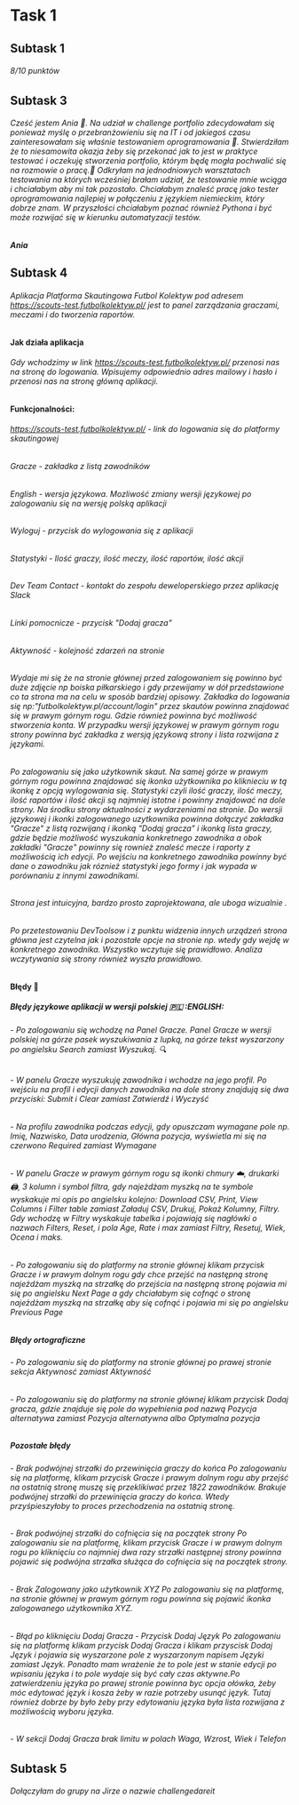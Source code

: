 # Task 1
## Subtask 1
###### 8/10 punktów
## Subtask 3
###### Cześć jestem Ania :slightly_smiling_face:. Na udział w  challenge portfolio zdecydowałam się ponieważ myślę o przebranżowieniu się na IT i od jakiegoś czasu zainteresowałam się właśnie testowaniem oprogramowania :bug:. Stwierdziłam że to niesamowita okazja żeby się przekonać jak to jest w praktyce testować i oczekuję stworzenia portfolio, którym będę mogła pochwalić się na rozmowie o pracę.:bug: Odkryłam na jednodniowych warsztatach testowania na których wcześniej brałam udział, że testowanie mnie wciąga i chciałabym aby mi tak pozostało. Chciałabym znaleść pracę jako tester oprogramowania najlepiej w połączeniu z językiem niemieckim, który dobrze znam. W przyszłości chciałabym poznać również Pythona i być może rozwijać się w kierunku automatyzacji testów.
*__Ania__*
## Subtask 4
###### Aplikacja Platforma Skautingowa Futbol Kolektyw pod adresem https://scouts-test.futbolkolektyw.pl/ jest to panel zarządzania graczami, meczami i do tworzenia raportów.
#### Jak działa aplikacja

###### Gdy wchodzimy w link https://scouts-test.futbolkolektyw.pl/ przenosi nas na stronę do logowania. Wpisujemy odpowiednio adres mailowy i hasło i przenosi nas na stronę główną aplikacji.

#### Funkcjonalności:

###### _https://scouts-test.futbolkolektyw.pl/_ - link do logowania się do platformy skautingowej
###### _Gracze_ - zakładka z listą zawodników
###### _English_ - wersja językowa. Mozliwość zmiany wersji językowej po zalogowaniu się na wersję polską aplikacji
###### _Wyloguj_ - przycisk do wylogowania się z aplikacji
###### _Statystyki_ - Ilość graczy, ilość meczy, ilość raportów, ilość akcji
###### _Dev Team Contact_ - kontakt do zespołu deweloperskiego przez aplikację Slack
###### _Linki pomocnicze_ - przycisk "Dodaj gracza"
###### _Aktywność_ - kolejność zdarzeń na stronie

###### Wydaje mi się że na stronie głównej przed zalogowaniem się powinno być duże zdjęcie np boiska piłkarskiego i gdy przewijamy w dół przedstawione co ta strona ma na celu w sposób bardziej opisowy. Zakładka do logowania się np:"futbolkolektyw.pl/account/login"  przez skautów powinna znajdować się w prawym górnym rogu. Gdzie również powinna być możliwość stworzenia konta. W przypadku wersji językowej w prawym górnym rogu strony powinna być zakładka z wersją językową strony i lista rozwijana z językami. 
###### Po zalogowaniu się jako użytkownik skaut. Na samej górze w prawym górnym rogu powinna znajdować się ikonka użytkownika po kliknieciu w tą ikonkę z opcją wylogowania się. Statystyki czyli ilość graczy, ilość meczy, ilość raportów i ilość akcji są najmniej istotne i powinny znajdować na dole strony. Na środku strony aktualności z wydarzeniami na stronie. Do wersji językowej i ikonki zalogowanego uzytkownika powinna dołączyć zakładka "Gracze" z listą rozwijaną i ikonką "Dodaj gracza" i ikonką lista graczy, gdzie będzie możliwość wyszukania konkretnego zawodnika a obok zakładki "Gracze" powinny się rownież znaleść mecze i raporty z możliwością ich edycji. Po wejściu na konkretnego zawodnika powinny być dane o zawodniku jak róznież statystyki jego formy i jak wypada w porównaniu z innymi zawodnikami. 

###### Strona jest intuicyjna, bardzo prosto zaprojektowana, ale uboga _wizualnie_ .
###### Po przetestowaniu DevToolsow i z punktu widzenia innych urządzeń strona główna jest czytelna jak i pozostałe opcje na stronie np. wtedy gdy wejdę w konkretnego zawodnika. Wszystko wczytuje się prawidłowo. Analiza wczytywania się strony również wyszła prawidłowo.

#### Błędy 🐛

##### Błędy językowe aplikacji w wersji polskiej 🇵🇱 󠁧󠁢󠁥󠁮󠁧󠁿:ENGLISH:
###### - Po zalogowaniu się  wchodzę na Panel Gracze. Panel Gracze w wersji polskiej na górze pasek wyszukiwania z lupką, na górze tekst wyszarzony po angielsku *Search* zamiast *Wyszukaj*. 🔍
###### - W panelu Gracze wyszukuję zawodnika i wchodze na jego profil. Po wejściu na profil i edycji danych zawodnika na dole strony znajdują się dwa przyciski: *Submit* i *Clear* zamiast *Zatwierdź* i *Wyczyść*
###### - Na profilu zawodnika podczas edycji, gdy opuszczam wymagane pole np. Imię, Nazwisko, Data urodzenia, Główna pozycja, wyświetla mi się na czerwono *Required* zamiast *Wymagane*
###### - W panelu Gracze w prawym górnym rogu są ikonki *chmury* ☁️, *drukarki* 🖨️, *3 kolumn*  i symbol *filtra*, gdy najeżdżam myszką na te symbole wyskakuje mi opis po angielsku kolejno: *Download CSV*, *Print*, *View Columns* i *Filter table* zamiast *Załaduj CSV*, *Drukuj*, *Pokaż Kolumny*, *Filtry*. Gdy wchodzę w Filtry wyskakuje tabelka i pojawiają się nagłówki o nazwach *Filters*, *Reset*, i pola *Age*, *Rate* i *max* zamiast *Filtry*, *Resetuj*, *Wiek*, *Ocena* i *maks*.
###### - Po załogowaniu się do platformy na stronie głównej klikam przycisk Gracze i w prawym dolnym rogu gdy chce przejść na następną stronę najeżdżam myszką na strzałkę do przejścia na następną stronę pojawia mi się po angielsku *Next Page* a gdy chciałabym się cofnąć o stronę najeżdżam myszką na strzałkę aby się cofnąć i pojawia mi się po angielsku *Previous Page*
##### Błędy ortograficzne
###### - Po zalogowaniu się do platformy na stronie głównej po prawej stronie sekcja *Aktywnosć* zamiast *Aktywność*
###### - Po zalogowaniu się do platformy na stronie głównej klikam przycisk *Dodaj gracza*, gdzie znajduje się pole do wypełnienia pod nazwą *Pozycja alternatywa* zamiast *Pozycja alternatywna* albo *Optymalna pozycja*
##### Pozostałe błędy
###### - *Brak podwójnej strzałki do przewinięcia graczy do końca* Po zalogowaniu się na platformę, klikam przycisk Gracze i  prawym dolnym rogu aby przejść na ostatnią stronę muszę się przeklikiwać przez 1822 zawodników. Brakuje podwójnej strzałki do przewinięcia graczy do końca. Wtedy przyśpieszyłoby to proces przechodzenia na ostatnią stronę.
###### - *Brak podwójnej strzałki do cofnięcia się na początek strony* Po zalogowaniu sie na platformę, klikam przycisk Gracze i w prawym dolnym rogu po kliknięciu co najmniej dwa razy strzałki następnej strony powinna pojawić się podwójna strzałka służąca do cofnięcia się na początek strony.
###### - *Brak Zalogowany jako użytkownik XYZ* Po zalogowaniu się na platformę, na stronie głównej w prawym górnym rogu powinna się pojawić ikonka zalogowanego użytkownika XYZ.
###### - *Błąd po kliknięciu Dodaj Gracza - Przycisk Dodaj Język* Po zalogowaniu się na platformę klikam przycisk Dodaj Gracza i klikam przyscisk Dodaj Język i pojawia się wyszarzone pole z wyszarzonym napisem Języki zamiast Język. Ponadto mam wrażenie że to pole jest w stanie edycji po wpisaniu języka i to pole wydaje się być cały czas aktywne.Po zatwierdzeniu języka po prawej stronie powinna byc opcja ołówka, żeby móc edytować język i kosza żeby w razie potrzeby usunąć język. Tutaj również dobrze by było żeby przy edytowaniu języka była lista rozwijana z możliwością wyboru języka. 
###### - *W sekcji Dodaj Gracza brak limitu w polach Waga, Wzrost, Wiek i Telefon* 

## Subtask 5
###### Dołączyłam do grupy na Jirze o nazwie challengedareit
